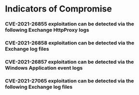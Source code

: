 # Indicators of Compromise




### CVE-2021-26855 exploitation can be detected via the following Exchange HttpProxy logs


### CVE-2021-26858 exploitation can be detected via the Exchange log files


### CVE-2021-26857 exploitation can be detected via the Windows Application event logs


### CVE-2021-27065 exploitation can be detected via the following Exchange log files


